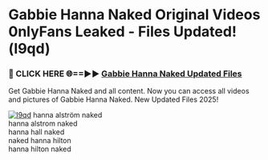 # Gabbie Hanna Naked Original Videos 0nlyFans Leaked - Files Updated! (l9qd)

<h3>🔴 CLICK HERE 🌐==►► <a href="https://tinyurl.com/yckcrads" rel="nofollow">Gabbie Hanna Naked Updated Files</a></h3>

Get Gabbie Hanna Naked and all content. Now you can access all videos and pictures of Gabbie Hanna Naked. New Updated Files 2025!

[![l9qd](https://i.imgur.com/hpKpOFt.gif)](https://tinyurl.com/yckcrads)
hanna alström naked<br>
hanna alstrom naked<br>
hanna hall naked<br>
naked hanna hilton<br>
hanna hilton naked